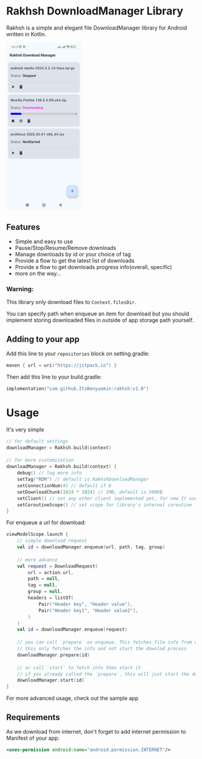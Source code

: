 # Rakhsh DownloadManager Library
Rakhsh is a simple and elegant file DownloadManager library for Android written in Kotlin. 

<img src="/assets/screenshot_1.jpg" width="200" title="Rakhsh Download Manager library sample app" alt="Rakhsh Download Manager library sample app"/>

## Features
- Simple and easy to use
- Pause/Stop/Resume/Remove downloads
- Manage downloads by id or your choice of tag
- Provide a flow to get the latest list of downloads
- Provide a flow to get downloads progress info(overall, specific)
- more on the way...

### Warning:
This library only download files to `Context.filesDir`.

You can specify path when enqueue an item for download but you should implement storing downloaded files in outside of app storage path yourself.

## Adding to your app
Add this line to your `repositories` block on setting.gradle:
```kotlin
maven { url = uri("https://jitpack.io") }
```
Then add this line to your build.gradle:
```kotlin
implementation("com.github.ItsBenyaamin:rakhsh:v1.0")
```

# Usage
It's very simple
```kotlin
// for default settings
downloadManager = Rakhsh.build(context)

// for more customization
downloadManager = Rakhsh.build(context) {
    debug() // log more info
    setTag("RDM") // default is RakhshDownloadManager
    setConnectionNum(4) // default if 6
    setDownloadChunk(1024 * 1024) // 1MB, default is 500KB
    setClient() // not any other client implemented yet, for now It uses HttpsUrlConnection
    setCoroutineScope() // set scope for library's internal coroutine launches
}
```
For enqueue a url for download:
```kotlin
viewModelScope.launch {
    // simple download request
    val id = downloadManager.enqueue(url, path, tag, group)
    
    // more advance
    val request = DownloadRequest(
        url = action.url,
        path = null,
        tag = null,
        group = null,
        headers = listOf(
            Pair("Header key", "Header value"),
            Pair("Header key1", "Header value2"),
        )
    )
    val id = downloadManager.enqueue(request)

    // you can call `prepare` on enqueue. This fetches file info from url and store it
    // this only fetches the info and not start the downlad process
    downloadManager.prepare(id)

    // or call `start` to fetch info then start it
    // if you already called the `prepare`, this will just start the download
    downloadManager.start(id)
}
```


For more advanced usage, check out the sample app

## Requirements
As we download from internet, don't forget to add internet permission to Manifest of your app:
```xml
<uses-permission android:name="android.permission.INTERNET"/>
```
